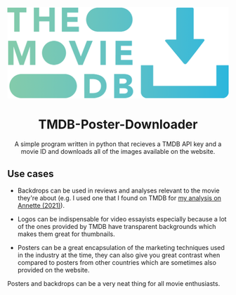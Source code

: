 <img src="TMDB-Poster-Downloader-Logo.png">
<h1 align = "center">TMDB-Poster-Downloader</h1>
<p align = "center">A simple program written in python that recieves a TMDB API key and a movie ID and downloads all of the images available on the website.</p>

## Use cases
- Backdrops can be used in reviews and analyses relevant to the movie they're about (e.g. I used one that I found on TMDB for <a href="https://medium.com/@erfan1382gh/a-complete-breakdown-of-annette-2021-from-start-to-finish-8b7c28e39d94">my analysis on Annette (2021)</a>).

- Logos can be indispensable for video essayists especially because a lot of the ones provided by TMDB have transparent backgrounds which makes them great for thumbnails.

- Posters can be a great encapsulation of the marketing techniques used in the industry at the time, they can also give you great contrast when compared to posters from other countries which are sometimes also provided on the website.

Posters and backdrops can be a very neat thing for all movie enthusiasts.
